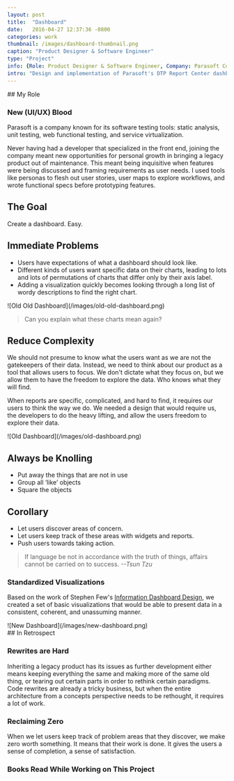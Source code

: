 ```yaml
---
layout: post
title:  "Dashboard"
date:   2016-04-27 12:37:36 -0800
categories: work
thumbnail: /images/dashboard-thumbnail.png
caption: "Product Designer & Software Engineer"
type: "Project"
info: {Role: Product Designer & Software Engineer, Company: Parasoft Corp., Date: 2012 - Present, Technologies: 'Angular.js, node.js, LESS, grunt, bower, Java, MySQL'}
intro: "Design and implementation of Parasoft's DTP Report Center dashboard."
---
```



<div class="full-bleed-white" markdown="1">
<div class="wrapper" markdown="1">
## My Role

### New (UI/UX) Blood

Parasoft is a company known for its software testing tools: static analysis, unit testing, web functional testing, and service virtualization.

Never having had a developer that specialized in the front end, joining the company meant new opportunities for personal growth in bringing a legacy product out of maintenance. This meant being inquisitive when features were being discussed and framing requirements as user needs.  I used tools like personas to flesh out user stories, user maps to explore workflows, and wrote functional specs before prototyping features.

</div>
</div>

<div class="full-bleed beige" markdown="1">
<div class="wrapper" markdown="1">

## The Goal

Create a dashboard. Easy.

## Immediate Problems

* Users have expectations of what a dashboard should look like.
* Different kinds of users want specific data on their charts, leading to lots and lots of permutations of charts that differ only by their axis label.
* Adding a visualization quickly becomes looking through a long list of wordy descriptions to find the right chart.

</div>
</div>

<div class="full-bleed orange">
<div class="wrapper" markdown="1">
![Old Old Dashboard](/images/old-old-dashboard.png)

> Can you explain what these charts mean again?
</div>
</div>

<div class="full-bleed-white" markdown="1">
<div class="wrapper" markdown="1">

## Reduce Complexity

We should not presume to know what the users want as we are not the gatekeepers of their data.  Instead, we need to think about our product as a tool that allows users to focus.  We don't dictate what they focus on, but we allow them to have the freedom to explore the data.  Who knows what they will find.

When reports are specific, complicated, and hard to find, it requires our users to think the way we do.  We needed a design that would require us, the developers to do the heavy lifting, and allow the users freedom to explore their data.


</div>
</div>

<div class="full-bleed orange">
<div class="wrapper" markdown="1">
  ![Old Dashboard](/images/old-dashboard.png)
</div>
</div>

<div class="full-bleed-white" markdown="1">
<div class="wrapper" markdown="1">

## Always be Knolling

* Put away the things that are not in use
* Group all ‘like’ objects
* Square the objects

## Corollary

* Let users discover areas of concern.
* Let users keep track of these areas with widgets and reports.
* Push users towards taking action.

> If language be not in accordance with the truth of things, affairs cannot be carried on to success.
> <cite>--Tsun Tzu</cite>

### Standardized Visualizations

Based on the work of Stephen Few's [Information Dashboard Design](http://www.amazon.com/Information-Dashboard-Design-At-Glance/dp/1938377001/), we created a set of basic visualizations that would be able to present data in a consistent, coherent, and unassuming manner.


</div>
</div>

<div class="full-bleed orange">
<div class="wrapper" markdown="1">
  ![New Dashboard](/images/new-dashboard.png)
</div>
</div>


<div class="full-bleed-white" markdown="1">
<div class="wrapper" markdown="1">
## In Retrospect

### Rewrites are Hard

Inheriting a legacy product has its issues as further development either means keeping everything the same and making more of the same old thing, or tearing out certain parts in order to rethink certain paradigms.  Code rewrites are already a tricky business, but when the entire architecture from a concepts perspective needs to be rethought, it requires a lot of work.

### Reclaiming Zero

When we let users keep track of problem areas that they discover, we make zero worth something.  It means that their work is done.  It gives the users a sense of completion, a sense of satisfaction.

</div>
</div>

<div class="wrapper" markdown="1">

### Books Read While Working on This Project
<style type="text/css" media="screen">
  .gr_grid_container {
    /* customize grid container div here. eg: width: 500px; */
  }

  .gr_grid_book_container {
    /* customize book cover container div here */
    float: left;
    width: 98px;
    height: 160px;
    padding: 0px 0px;
    overflow: hidden;
  }
</style>
<div id="gr_grid_widget_1464797095">
</div>
<script src="https://www.goodreads.com/review/grid_widget/16515786.Dashboard%20Design%20Books?cover_size=medium&hide_link=true&hide_title=true&num_books=20&order=a&shelf=dashboard-ui&sort=date_added&widget_id=1464797095" type="text/javascript" charset="utf-8"></script>

</div>
